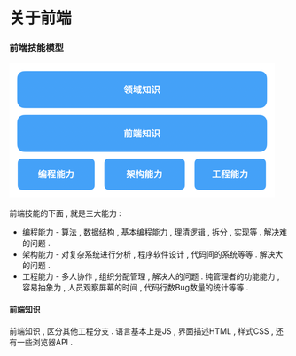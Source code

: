 # 关于前端

### 前端技能模型

![](/assets/qdjnmx.png)

前端技能的下面 , 就是三大能力 :

* 编程能力 - 算法 , 数据结构 , 基本编程能力 , 理清逻辑 , 拆分 , 实现等 . 解决难的问题 . 
* 架构能力 - 对复杂系统进行分析 , 程序软件设计 , 代码间的系统等等 . 解决大的问题 . 
* 工程能力 - 多人协作 , 组织分配管理 , 解决人的问题 . 纯管理者的功能能力 , 容易抽象为 , 人员观察屏幕的时间 , 代码行数Bug数量的统计等等 . 

#### 前端知识

前端知识 , 区分其他工程分支 . 语言基本上是JS , 界面描述HTML , 样式CSS , 还有一些浏览器API . 



